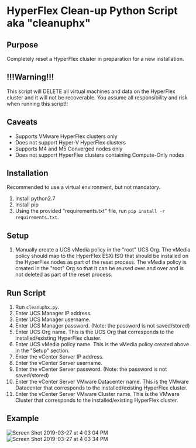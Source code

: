 # HyperFlex Clean-up Python Script aka "cleanuphx"

## Purpose

Completely reset a HyperFlex cluster in preparation for a new installation.

## !!!Warning!!!

This script will DELETE all virtual machines and data on the HyperFlex cluster and it will not be recoverable. You assume all responsibility and risk when running this script!!

## Caveats

- Supports VMware HyperFlex clusters only
- Does not support Hyper-V HyperFlex clusters
- Supports M4 and M5 Converged nodes only
- Does not support HyperFlex clusters containing Compute-Only nodes

## Installation

Recommended to use a virtual environment, but not mandatory.

1. Install python2.7
2. Install pip
3. Using the provided "requirements.txt" file, run `pip install -r requirements.txt`.

## Setup

1. Manually create a UCS vMedia policy in the "root" UCS Org. The vMedia policy should map to the HyperFlex ESXi ISO that should be installed on the HyperFlex nodes as part of the reset process. The vMedia policy is created in the "root" Org so that it can be reused over and over and is not deleted as part of the reset process.

## Run Script

1. Run `cleanuphx.py`.
2. Enter UCS Manager IP address.
3. Enter UCS Manager username.
4. Enter UCS Manager password. (Note: the password is not saved/stored)
5. Enter UCS Org name. This is the UCS Org that corresponds to the installed/existing HyperFlex cluster.
6. Enter UCS vMedia policy name. This is the vMedia policy created above in the "Setup" section.
7. Enter the vCenter Server IP address.
8. Enter the vCenter Server username.
9. Enter the vCenter Server password. (Note: the password is not saved/stored)
10. Enter the vCenter Server VMware Datacenter name. This is the VMware Datacenter that corresponds to the installed/existing HyperFlex cluster.
11. Enter the vCenter Server VMware Cluster name. This is the VMware Cluster that corresponds to the installed/existing HyperFlex cluster.

## Example

![Screen Shot 2019-03-27 at 4 03 04 PM](https://user-images.githubusercontent.com/24229893/55111136-0af7f800-50b0-11e9-9acf-8bf06426d383.png)
![Screen Shot 2019-03-27 at 4 03 34 PM](https://user-images.githubusercontent.com/24229893/55111162-1ea35e80-50b0-11e9-9c67-2937115db6ec.png)

